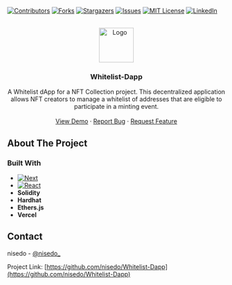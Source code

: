 <!-- PROJECT SHIELDS -->
<!--
*** I'm using markdown "reference style" links for readability.
*** Reference links are enclosed in brackets [ ] instead of parentheses ( ).
*** See the bottom of this document for the declaration of the reference variables
*** for contributors-url, forks-url, etc. This is an optional, concise syntax you may use.
*** https://www.markdownguide.org/basic-syntax/#reference-style-links
-->
[![Contributors][contributors-shield]][contributors-url]
[![Forks][forks-shield]][forks-url]
[![Stargazers][stars-shield]][stars-url]
[![Issues][issues-shield]][issues-url]
[![MIT License][license-shield]][license-url]
[![LinkedIn][linkedin-shield]][linkedin-url]



<!-- PROJECT LOGO -->
<br />
<div align="center">
  <a href="https://whitelist-dapp-chi-seven.vercel.app/crypto-devs.svg">
    <img src="images/logo.png" alt="Logo" width="80" height="80">
  </a>

<h3 align="center">Whitelist-Dapp</h3>

  <p align="center">
    A Whitelist dApp for a NFT Collection project. This decentralized application allows NFT creators to manage a whitelist of addresses that are eligible to participate in a minting event.
    <br />
    <br />
    <a href="https://whitelist-dapp-chi-seven.vercel.app/">View Demo</a>
    ·
    <a href="https://github.com/nisedo/Whitelist-Dapp/issues">Report Bug</a>
    ·
    <a href="https://github.com/nisedo/Whitelist-Dapp/issues">Request Feature</a>
  </p>
</div>



<!-- ABOUT THE PROJECT -->
## About The Project


### Built With

* [![Next][Next.js]][Next-url]
* [![React][React.js]][React-url]
* __Solidity__
* __Hardhat__
* __Ethers.js__
* __Vercel__



<!-- CONTACT -->
## Contact

nisedo - [@nisedo_](https://twitter.com/nisedo_)

Project Link: [https://github.com/nisedo/Whitelist-Dapp](https://github.com/nisedo/Whitelist-Dapp)


<!-- MARKDOWN LINKS & IMAGES -->
<!-- https://www.markdownguide.org/basic-syntax/#reference-style-links -->
[contributors-shield]: https://img.shields.io/github/contributors/nisedo/Whitelist-Dapp.svg?style=for-the-badge
[contributors-url]: https://github.com/nisedo/Whitelist-Dapp/graphs/contributors
[forks-shield]: https://img.shields.io/github/forks/nisedo/Whitelist-Dapp.svg?style=for-the-badge
[forks-url]: https://github.com/nisedo/Whitelist-Dapp/network/members
[stars-shield]: https://img.shields.io/github/stars/nisedo/Whitelist-Dapp.svg?style=for-the-badge
[stars-url]: https://github.com/nisedo/Whitelist-Dapp/stargazers
[issues-shield]: https://img.shields.io/github/issues/nisedo/Whitelist-Dapp.svg?style=for-the-badge
[issues-url]: https://github.com/nisedo/Whitelist-Dapp/issues
[license-shield]: https://img.shields.io/github/license/nisedo/Whitelist-Dapp.svg?style=for-the-badge
[license-url]: https://github.com/nisedo/Whitelist-Dapp/blob/master/LICENSE.txt
[linkedin-shield]: https://img.shields.io/badge/-LinkedIn-black.svg?style=for-the-badge&logo=linkedin&colorB=555
[linkedin-url]: https://linkedin.com/in/nisedo
[product-screenshot]: images/screenshot.png
[Next.js]: https://img.shields.io/badge/next.js-000000?style=for-the-badge&logo=nextdotjs&logoColor=white
[Next-url]: https://nextjs.org/
[React.js]: https://img.shields.io/badge/React-20232A?style=for-the-badge&logo=react&logoColor=61DAFB
[React-url]: https://reactjs.org/
[Vue.js]: https://img.shields.io/badge/Vue.js-35495E?style=for-the-badge&logo=vuedotjs&logoColor=4FC08D
[Vue-url]: https://vuejs.org/
[Angular.io]: https://img.shields.io/badge/Angular-DD0031?style=for-the-badge&logo=angular&logoColor=white
[Angular-url]: https://angular.io/
[Svelte.dev]: https://img.shields.io/badge/Svelte-4A4A55?style=for-the-badge&logo=svelte&logoColor=FF3E00
[Svelte-url]: https://svelte.dev/
[Laravel.com]: https://img.shields.io/badge/Laravel-FF2D20?style=for-the-badge&logo=laravel&logoColor=white
[Laravel-url]: https://laravel.com
[Bootstrap.com]: https://img.shields.io/badge/Bootstrap-563D7C?style=for-the-badge&logo=bootstrap&logoColor=white
[Bootstrap-url]: https://getbootstrap.com
[JQuery.com]: https://img.shields.io/badge/jQuery-0769AD?style=for-the-badge&logo=jquery&logoColor=white
[JQuery-url]: https://jquery.com 